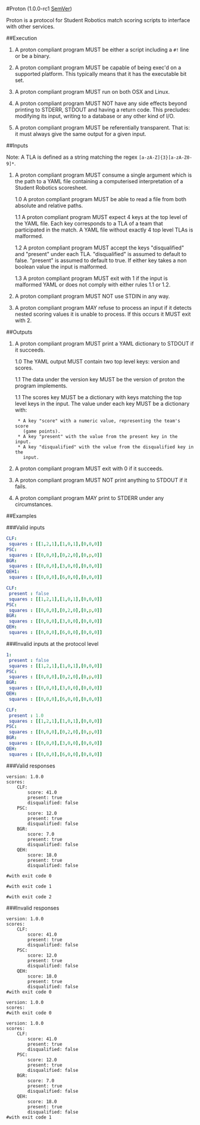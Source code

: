 #Proton (1.0.0-rc1 [SemVer](http://semver.org/))

Proton is a protocol for Student Robotics match scoring scripts to
interface with other services.

##Execution

1. A proton compliant program MUST be either a script including a `#!` line
   or be a binary.

2. A proton compliant program MUST be capable of being exec'd on a supported
   platform. This typically means that it has the executable bit set.

3. A proton compliant program MUST run on both OSX and Linux.

4. A proton compliant program MUST NOT have any side effects beyond printing
   to STDERR, STDOUT and having a return code. This precludes:
   modifying its input, writing to a database or any other kind of I/O.

5. A proton compliant program MUST be referentially transparent. That is: it
   must always give the same output for a given input.

##Inputs

Note: A TLA is defined as a string matching the regex `[a-zA-Z]{3}[a-zA-Z0-9]*`.

1. A proton compliant program MUST consume a single argument which is the
   path to a YAML file containing a computerised interpretation of a Student
   Robotics scoresheet.

    1.0 A proton compliant program MUST be able to read a file from both
        absolute and relative paths.

    1.1 A proton compliant program MUST expect 4 keys at the top level of the
        YAML file. Each key corresponds to a TLA of a team that participated in the
        match. A YAML file without exactly 4 top level TLAs is malformed.

    1.2 A proton compliant program MUST accept the keys "disqualified" and
        "present" under each TLA. "disqualified" is assumed to default to false.
        "present" is assumed to default to true. If either key takes a non boolean
        value the input is malformed.

    1.3 A proton compliant program MUST exit with 1 if the input is malformed
        YAML or does not comply with either rules 1.1 or 1.2.

2. A proton compliant program MUST NOT use STDIN in any way.

3. A proton compliant program MAY refuse to process an input if it detects
   nested scoring values it is unable to process. If this occurs it MUST
   exit with 2.

##Outputs

1. A proton compliant program MUST print a YAML dictionary to STDOUT if it
   succeeds.

    1.0 The YAML output MUST contain two top level keys: version and scores.

    1.1 The data under the version key MUST be the version of proton the
        program implements.

    1.1 The scores key MUST be a dictionary with keys matching the top level
        keys in the input. The value under each key MUST be a dictionary with:

        * A key "score" with a numeric value, representing the team's score
          (game points).
        * A key "present" with the value from the present key in the input.
        * A key "disqualified" with the value from the disqualified key in the
          input.

2. A proton compliant program MUST exit with 0 if it succeeds.

3. A proton compliant program MUST NOT print anything to STDOUT if it fails.

4. A proton compliant program MAY print to STDERR under any circumstances.


##Examples

###Valid inputs

```yaml
CLF:
 squares : [[1,2,1],[1,0,1],[0,0,0]]
PSC:
 squares : [[0,0,0],[0,2,0],[0,p,0]]
BGR:
 squares : [[0,0,0],[3,0,0],[0,0,0]]
QEH1:
 squares : [[0,0,0],[6,0,0],[0,0,0]]
```

```yaml
CLF:
 present : false
 squares : [[1,2,1],[1,0,1],[0,0,0]]
PSC:
 squares : [[0,0,0],[0,2,0],[0,p,0]]
BGR:
 squares : [[0,0,0],[3,0,0],[0,0,0]]
QEH:
 squares : [[0,0,0],[6,0,0],[0,0,0]]
```

###Invalid inputs at the protocol level

```yaml
1:
 present : false
 squares : [[1,2,1],[1,0,1],[0,0,0]]
PSC:
 squares : [[0,0,0],[0,2,0],[0,p,0]]
BGR:
 squares : [[0,0,0],[3,0,0],[0,0,0]]
QEH:
 squares : [[0,0,0],[6,0,0],[0,0,0]]
```

```yaml
CLF:
 present : 1.0
 squares : [[1,2,1],[1,0,1],[0,0,0]]
PSC:
 squares : [[0,0,0],[0,2,0],[0,p,0]]
BGR:
 squares : [[0,0,0],[3,0,0],[0,0,0]]
QEH:
 squares : [[0,0,0],[6,0,0],[0,0,0]]
```

###Valid responses

```
version: 1.0.0
scores:
    CLF:
        score: 41.0
        present: true
        disqualified: false
    PSC:
        score: 12.0
        present: true
        disqualified: false
    BGR:
        score: 7.0
        present: true
        disqualified: false
    QEH:
        score: 18.0
        present: true
        disqualified: false

#with exit code 0
```

```
#with exit code 1
```

```
#with exit code 2
```

###Invalid responses

```
version: 1.0.0
scores:
    CLF:
        score: 41.0
        present: true
        disqualified: false
    PSC:
        score: 12.0
        present: true
        disqualified: false
    QEH:
        score: 18.0
        present: true
        disqualified: false
#with exit code 0
```

```
version: 1.0.0
scores:
#with exit code 0
```

```
version: 1.0.0
scores:
    CLF:
        score: 41.0
        present: true
        disqualified: false
    PSC:
        score: 12.0
        present: true
        disqualified: false
    BGR:
        score: 7.0
        present: true
        disqualified: false
    QEH:
        score: 18.0
        present: true
        disqualified: false
#with exit code 1
```
